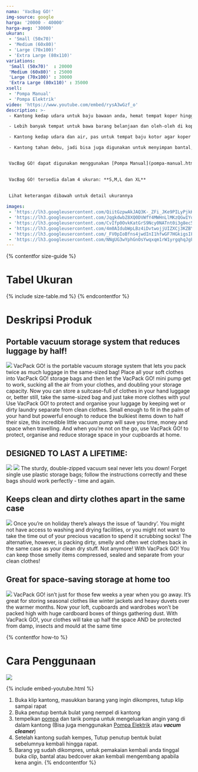 ```yaml
---
nama: 'VacBag GO!'
img-source: google
harga: '20000 - 40000'
harga-avg: '30000'
ukuran:
 - 'Small (50x70)'
 - 'Medium (60x80)'
 - 'Large (70x100)'
 - 'Extra Large (80x110)'
variations:
 'Small (50x70)'  : 20000
 'Medium (60x80)' : 25000
 'Large (70x100)' : 30000
 'Extra Large (80x110)' : 35000
xsell:
 - 'Pompa Manual'
 - 'Pompa Elektrik'
video: 'https://www.youtube.com/embed/rysA3wGzf_o'
description: >-
 - Kantong kedap udara untuk baju bawaan anda, hemat tempat koper hingga 75%

 - Lebih banyak tempat untuk bawa barang belanjaan dan oleh-oleh di koper saat pulang

 - Kantong kedap udara dan air, pas untuk tempat baju kotor agar koper dan barang bawaan pulang tidak bau 

 - Kantong tahan debu, jadi bisa juga digunakan untuk menyimpan bantal, seprei dan bedcover di lemari tanpa jadi bau apek atau dimakan serangga


 VacBag GO! dapat digunakan menggunakan [Pompa Manual](pompa-manual.html), [Pompa Elektrik](pompa-elektrik.html) atau Vacuum Cleaner jika anda punya di rumah.
 

 VacBag GO! tersedia dalam 4 ukuran: **S,M,L dan XL**
 
 
 Lihat keterangan dibawah untuk detail ukurannya

images:
 - 'https://lh3.googleusercontent.com/QiitGzpwAkJAQ3K-_ZFi_JKe9PILyPjkK7SEpxYeVLDcVAaNrHNRpi8ngPe4cTuCFVriVSJ-vt4lR8cpxvboHpNfm0JKz5fkmKKHBhOS7tVihPSSzn-QyjMiWYt83tLi_eCm8YZkIjmc06bosYOZvusyFw6Hm7LDkrdcf5cIWwDNPuLL5M86xy3m79OgeC0Be_WATVKfzh5FJvZgjt9voyF3e9bW2-SzgyBg7FlhdLRAkpWoDu0SDWGuWM9vaZITGnsy_7ToTQilh52H8hWiAJ5QLlKvPLDenYkH_lzg1UvpgrG2Wq7nJTBeqGE_hMj-EHRD7vSldiYaN-Wn9T2-PXWhqIw-jzBcxlivkdrxp1eRpx9TJgom4XjXyboEzHBJTN3FkYjZ0A-lrkpC2oOlya_5EVOxp217BBJW3aTf49n9GUAm4CIIXP4o1lLUG5bPtdezdvVKSZ3zYTwNQqGCleGrAGkh06x9BO3kh1ScJtkREi8o0Wz9D-Jri5VJAekKT2tqO-xzXOLqhz24vWiTiktMsj6RQHIrGveB3lcUFM7GdxnYRIATx2YhuHkRPYFL0GmiwOyN1h29Zf6JU27a7aR95ov8KeRFe7WLTLlnVjGU3s7gEPCOwEtIjevRgIohkkFyGYlgQ06ptVDKdhw9IvAC8xzAtDuL'
 - 'https://lh3.googleusercontent.com/JqgkdwbZ8XQ0DVWfY4MWHnLlMKzQGwIYqGr-6zBoioUg1C6nrlSpxYuNsMTXPhrai60xflGpTqJXQC1MY4jTVer5oPpDgAuous6eX2zxEKELqu-9GrxoOJTwhPqNwdE3AzSFSIw58Tg'
 - 'https://lh3.googleusercontent.com/CvIfp0OvkKatGrS9Ncy0NATnt0i3g8ec5p_05NPJyxlbDNNPp-c-BWJPIui1HEYlmyu4swV7dkSgdZL_5govf1USPYLACZjRRcZ0o61SHdIXfjkX5bKrG7Xuhxcuf6GuUxjqd4-whpZOuzh2hypH9mfUv_0M_5wBMMGHAZqrPvWfl9uBvSVkGwSZWo5uUxoZM9OFoXUocyuBBz4hGr-_W8ZB1XhUIciY8DP7YLc4es5cFuND0EoOrQ06ybWzOiVwy1Iyw8gNzUla2zGXslrNBUHQwIcdZmWqtF4NrszQ9GyXlmJL2eJ5PpEZuVbqI1d4s5omnM20n1GZhF79ncOX3gp0_ORSTHYks9PUmzglkYIR3Q9K9Ypsmmzsv7LyJI5XUFS506XpuMmo_HkoyDAQy_ugseNud6_ehCFhP7OnFBrp6vlySLJyVhBfbLcYUJY2VENg646GNBRUb4HM1YFDjNB-QtC4QTnAV2jYMTq0Cv17MSBB3b4GxHsM2z-HYngz-qkrDbanUX-S8nnU5Hlht5weWlT2NE0l9TdV9tQTDxuPu3vXHNdfUhRYw7dHGGM8eGStOvw0EHHEoRhWAVrML5cDHshJTsqeD2G5qWtX5Otj8IMcrsf2mkua7IBVIVlnZl_nn7OZX_98KnTeenosrMtRKhR4WPI8'	
 - 'https://lh3.googleusercontent.com/4m0AIdubWpLBz4iDvtwojjUIZXCj3KZBYXJaYjmItWYvMgeQ2k8e6g-96A0A5-Xy7nUdnsFrtFQF1i_gvkSfWuf_9SMY_ucNNgh7BiFHAlFFToMkVpIHLjNEEWBKBUkyEmVntneDXX_rQ4VIVDyjDou-wSiSFU3E-aBKTqdXYy5g6Hr9L5LFWqHMyhi8uFuyx8DiZm1qW-0wqsC0B4B1vWYtcvd5gWHOshUSORCd6JUG0rIFTjq5kCL-gwLxk1xsEIW2eD_zhdoZ5tlS-OYqGE3NUZa_oSmzmBCX5DoMLdB4Zk8BsnY9jLu83JuPvcENOZ_qs8Kr7uFqjcqxXK0hUifWZwULyDmXuSnXmFm3h9mi_dtWqY4ErY3Q0z7Qy1x4aiWRa5-JIoNtRVV_tFT5PPZ6Cf5wISBEk6OufrM8oktrAWd9SoMxictoZ9gigKLEj4JfWOQehdOQHQ2dtIk5g758qG4_FoO2iWAuB5JK_IVehSXrPXTzJVE1kiVzqU7okpjvxsP-t8mvynmiuD4AMhQ2L9rnuZkUHTZ4cOlVldB2TmW68wkLL1vmcrA6kpU5Zrn26ToYkbQTq3iwQQV7TATxKwWISEXRlPvXX765aiu9hc6Re5686Bbjr4bz5AQ0j_MeJpUJ6_Gt-IDNJTqRj3ewir-uXkiZ'
 - 'https://lh3.googleusercontent.com/_FV0pIoBfns4jwdInI1hfwGF7HGkigsIFAdWGQ4dQ5NIAlXkVae3k8W8oEerR3LAIwfV01iVnKjck7ykE2eS7Jzyskul4x0hrsW27ZAa-OG2NIyUPcXkroAbwKJidmhYsKVB-xqwQpUPTSs1xAhS01BrHcwICNtiLwmQ6rA4ZUDxpLszLtrREZCrNOtwuUEEgIk0gYg9pDq3OpqJTgOdl2BGt4G4_QzjSEhooZyo8J8ccjkOHl3ZnmthRcK4szX8pW-LSLdUfnuqKMCyXt8s1ySo8sfYYDTlWL_8NjFOdlMktgX7041lV9h2tR5HBJw88QK5gHVXTDAAbInMkgpHnxA5L0VHcNB5QS9_Eds3EVXZiKf4fBDKN0H4gpUr6X69m1dYov0gdF4us38DSIVX3zXXeN3xWpjSDOPZFzEX4omqkpi7feuYTCI2eKMM9w9C5tJqHR34_C7F-hGuvzerWlbYR5w2I8arVBTcyotbLjJcx3eC2yG_nA9rofPIf0IhDnGtscmMYirM7dRjFZxJnbfpvMwM-G0Y05nX30f7FK_FEIJTZnk3CDQtP3FbMlO9BUrgCYNh-pu2IBKYB0HXKC_BGmgTRlzGRxZBysKGMsFGlzG1EMOrVNusluq8XwcOEKS35_mXIWLXQE1VbH-VIGD7f3_nsas8'
 - 'https://lh3.googleusercontent.com/NNgUG3wYphGnOsYwqxqm1rW1yrgqhqJgFSEVtlj-k1VmXuEnaY27_cLDvJ2KlVU9toixAJJxhuj3ExBqyUt64168T-TU4RppRHI3WqMdwiOEDQGnZCPxPTn_nLIr8X_cVNEeuFsF1Fw'
---
```

{% contentfor size-guide %}
# Tabel Ukuran

{% include size-table.md %}
{% endcontentfor %}

# Deskripsi Produk
## Portable vacuum storage system that reduces luggage by half!
![](https://lh3.googleusercontent.com/pRvf-jz-_Cympqye2f1Dsq_AcAGnDRKL2bu-iGeRDdz_VYIFvK6QO1FJsQTkpWBZRxQuRBROWnercZzTgRSWkRylTKylTCwSEeS9dqsbC_00SK9yhwPvvg_OPRhX64SOwxQKn3CxSjAs6xwUEFAxcNMD9dtqs-xvFzBY0sf3NF5s4PTdgWKkJIf-qzKVOTqk3zqwx3qMKkq6ZgkLzbxv-ahOmQoZ9V6rVYyaSEEiCFU2xSIUHwlbufSqrvojkGurgSMTfwuAQo5EHkcd-QTk_UnO44YfAmxaBmwpAxMXNBCH_NoPsVieoS6DJVeJ7eoZgq1Z0XmSDja4udmmeadfE8V9ypbGjnNIePISfIm-XMZt5hpWWW70102W_iNX_-KJ8GghX_tqgPPH08DH6hPEIbef9gYX33spkGCjettdUgFlLTyX3ThAcDpXZRT1ByF2eWhvkH0A9EOvCdA2p4JjRRbs2xiv__MX_5-3gD9lot17irtDgNo2dWCh2mcT7Lwfw9PMUBXdjzXaKFRx_5FQrdVrpA17UapnGNUauu2MLYnyWV70PhhYl_dk0JSh6h5zS8Mv3Av72NYYHJkSbkRi_GN-MH_bF2pzi_tZuAKM8byvKPMcZHV3_KQNt1vkOXnCQAm731s53G9fRLU8OTQTnBK9DX4a4cKW=w750)
VacPack GO! is the portable vacuum storage system that lets you pack twice as much luggage in the same-sized bag! Place all your soft clothes into VacPack GO! storage bags and then let the VacPack GO! mini pump get to work, sucking all the air from your clothes, and doubling your storage capacity. Now you can store a suitcase-full of clothes in your hand luggage or, better still, take the same-sized bag and just take more clothes with you! Use VacPack GO! to protect and organise your luggage by keeping wet or dirty laundry separate from clean clothes. Small enough to fit in the palm of your hand but powerful enough to reduce the bulkiest items down to half their size, this incredible little vacuum pump will save you time, money and space when travelling. And when you’re not on the go, use VacPack GO! to protect, organise and reduce storage space in your cupboards at home.

## DESIGNED TO LAST A LIFETIME: 
![](https://lh3.googleusercontent.com/XwhYiGIJEU2Y14K7Rxa1FzALHA2_P8-Bb_VJUFgC6zLQgT5bp6ZtAYKZ3p_8UPw741-pEGp7X7Zv7k2weJlVcEgXP1gvgNK7WSAeHJXVu1JtzQol2Q4dblhixWT9mphlc8AVfNNXL3X6kSYlmDV7kef2CawxHqTLIiCoQxhknylf12zf5S9ytszK0VLOxB3FbNfQtOYJ1TLeQ0cSrrnnz-Yo2gi962UcLqn-j7Vu84w5mcgFvMG54NkHa9tRhh-6OIa7xxE1kAegYncSx4h1bX-WO4AQUWTXe6XQHe_-Ec3459Pt9qRalboyvKWZUDPPoMtz2Ny3tkiXX0VaqCjcotL4p9o4wFIu96gJCOBb3FBht4nOB8KILlt5wlQnLKioyP7xgimcWJ6TwDubHQxJF-LMNR1DC2FgE_slVRlWmjRAWpJPmq78HcO3kyycfvMVlZixFSmPo_g6f1QoK4WGsRkGD4muwyKA5WNPB0YfsMvTumEu36F66GmKP6cxRLMcV9-aSbrgkZrQTlUPBuNVeVjhQYeX6QAAc0-ZPxSxSeLH_5AUKamW6-BcjelomsC1yGELltjk701V2tiMVHfwsyA6WsWBgzYJJxAD0Rq5HJUwNQOLtm2HKl0oERhqa3Z5yTGugG-vXkQtfzIZUZexIQX8ytApFpn0=w400)
![](https://lh3.googleusercontent.com/va_oOT2AMLrlwLtMqUwBr9d55LTjJa_FKxzF8wKxEy7VrFXRXEj7nBZEsfZ77BxRLJTqsPsFO2rqUT19aIdL_P2M76vpupUaOycDOoAeSHHVVOYHKlA3ihfnNjKKgcAaiurke0Z6wNbH7s3ruXttfuesFm-ACWRBrKqCzt08idTB-_zNY_o36d00dwiYrEkduZz5t1umCT8QSlhXgDy_jnEHk3xet1eoS3941UrBy8odyFRWyVJJLyPs0r9EFWBS9hF7AVnkBrGAl2Wlo2CvlZ2wjcsQFQI8QqPp7B23jadJiO8l2kiyTdiWyu2az8qJ6DjaIM-OP-BhQ6MiA0EFv4DdeupHv9OqWGyHna1KwOwO7PwcMiUAHKD6O85OxUJOhVJOrUEBgQMevG5BSLVyD5_c7UjcVVt5yI4CLnkaVTgXzYFGkiz8Y8mvwtxUmWZnO4yDI1CdbFD760v1qivqZCkqeG3FsSLGDo1s6vXloOChjvtmBO7vsu0LlIuNE_Tc0e5ygbgGrKrSjm0KblHvpyLp1aZU7bvH8SNjSX9vjNq2npURx7tGg0yx73NdqkBeetvh_pMXpLzxQatIYk_m3wJVwKR621l5w7OmFLRjvX8mqcPZLEoM_WpC3dc-7MpEs5JBhHxN7-0Nf0LHn46yZq1ndkt2khaX=w400)
The sturdy, double-zipped vacuum seal never lets you down! Forget single use plastic storage bags; follow the instructions correctly and these bags should work perfectly - time and again.

## Keeps clean and dirty clothes apart in the same case
![](https://lh3.googleusercontent.com/444s9uk2ejJEcTK1o0FWxXbErJnbnlfPXyxFxrKSEJQ9-5V3mj_0E2qZqby1HPKE2YhHI9yCVnoc4yLwLb1XrMmBWmsXDAbZ7gFTz4MhXDznbjPLKuNLsJO4PNb8YGJ9DJ_OVy2w4JBsoktgc563bIFl-PSNmtZv608NSzIS-JhlpK3QFfS_6XscSDiITJIR8jxcKIRqiqc5MZLgaGv0T8u1Jv0B8bgiW32hZs9hxX8aRQxIfl-2JpjsSWmAeX-G_TFvTUwNxAKKpUjDtNCMsGk4U9hxbrzAWbxJ8M_m5CjxwCklAMtuKldkhQOy1aEhHBOVyw6qC4znNv0zVMsZOvqeUnOhK1U_qhp9sLcDeRvx5pJ6QIZvhDeu9hdlSLPLmjdVI7exeVUv7_B0Af3qSxMQb-yGqqj6gvB2z6pWYBlpCF3whN6XLQFQp-lBboym06tCdVQQ_6VLSzsj6JvbNYdNriypefocdRcw2Nw8pEk36r7iUqURNuLvVdAPSaoR_be0xgCDmbPwqfT_wC-GZ2vlBX1ujd2SWPNGTclF6vxjKAm0HeABXxi7ge5kriI6YO0bn0pV8opnRSGw_vO0jcsnTRbdXL4OKqhdO2EAl7kDIwWsqLUHynzWtXaikr_Ya22icQBNDKcCPrvXWyYp6_P486jGnd-y=w400)
Once you’re on holiday there’s always the issue of ‘laundry’. You might not have access to washing and drying facilities, or you might not want to take the time out of your precious vacation to spend it scrubbing socks! The alternative, however, is packing dirty, smelly and often wet clothes back in the same case as your clean dry stuff. Not anymore! With VacPack GO! You can keep those smelly items compressed, sealed and separate from your clean clothes!

## Great for space-saving storage at home too
![](https://lh3.googleusercontent.com/t0UjxV6Cr02XdzNn-NWhNlLfJ7KQqtfRTQBhPBVST9VbC28Mk3xscLxty_xc6hqNUhCUBKbnlGK_7_h-hOca0vh-Md6F9kiaC2_zwOpNKVKObRgLFp7TMxf0-Qulwsk3nSXgPGl33EWfX2QyE6K8dO75IoqUky2QCQ6rMT9wI7n2q31n8MRcr2dS5hhK3PczmohMTHwzXFy-YMg7ccemLReuNILV5MfGoD3aKrSFMl1zISuuxfF-ng4RgkMLc9gXxmRNNuTCJiq0pA3VkoZJtQZWGU_PdaWYkxFgbbYMcwKlPtSuV0v_AiAnhhCfagJQmH4g2U_qmgfWcG3h68foaKl6Up8IgAK4DHUG7-ut9oWPYktm-bNDsCoQkbtfnoM2CKd6I7xySDySkIeUrjIOQNJW4ij_a10QUgliMGtD0t2SH4rmUgVMFfmufyPWtaIR5mpd6PFd6NIBbivspPyjlXlS3RbBhrAawH-9dGK3v_cReBxOqd2FXY6Ev9Tg9FUDaKXDM9lcYgfNsvYXvLdJsPLxn7vRB5pdWQugwQvio9ztvVwVOOB-2bQeny9vCqa1sMCaHJKHPImqcW6QapXlVw-Bxz3w8CdcGIf3uSuwDLLjNah3FqwKFeDhp7xPSuCVXp173KmpZoghPzMr0rHs9dvI8J8YkAS3=w400)
VacPack GO! isn’t just for those few weeks a year when you go away. It’s great for storing seasonal clothes like winter jackets and heavy duvets over the warmer months. Now your loft, cupboards and wardrobes won’t be packed high with huge cardboard boxes of things gathering dust. With VacPack GO!, your clothes will take up half the space AND be protected from damp, insects and mould at the same time



{% contentfor how-to %}
# Cara Penggunaan
![](https://lh3.googleusercontent.com/mLK5qHFlZnO4QiWps5mtjGSjSYoqM-w9dEgjfuspFTiKQsOZeHoZ2NpVk3RP6EgXQV12aYvWGGcIUE-_NGKNAlgzHukHz8oQoB5kSHmHyMGThPdEP2xH6axMMzM7i1_Bjwfw0pn7cXydPhaqvP9h5Sy9J7Ib2d11b6OwiPRNGqSXvPHVatq8-Ev4gXLC5NkrEmUREV2a2j24FbJeXxHcUaeDyPy0_GEybz1Gn0YXAG3-fK5x2qmtyW9DUECvAthxcY9KzuiN4DMQVfoZ02B9CQU16a2u-zGfFCqvLeCrxZxBDq-mGLfXJKoxsOuoF291Xrd2OYJ7lwZTNC-h2oF42Lej-9KAZwapkhWN6fxES1coU41wZ6PxEWevmDiR2lHaUBspjBvhot3xOePcEQAlAvy5OiPZmUzfwgdObCN1xnfDNn0Zrwe_yX233p6ZzRCWxtr14l_dQgR1U27wqqw8AgWoO7YTZZZbTbqZwRsXnmu4S6dQT7gY337Mm8RRJz41TW3rdoysREB_gNg-K3C_qwRMxUjq2tPylcqFrqOzopQochLOFsiYsIvUT-6AmabmhJWPWex0QLrlBGTxafV2L_jRS4uym9iH2CfZiV28mImNjWkiKwmrTaw-rcyAG3a53OPPzCo9Fwq_vyajOubJcTbxjwRWra-_=w600)

{% include embed-youtube.html %}

1. Buka klip kantong, masukkan barang yang ingin dikompres, tutup klip sampai rapat 
2. Buka penutup bentuk bulat yang nempel di kantong
3. tempelkan [pompa](pompa-manual.html) dan tarik pompa untuk mengeluarkan angin yang di dalam kantong (Bisa juga menggunakan [Pompa Elektrik](pompa-elektrik.html) atau ***vacum cleaner***)
4. Setelah kantong sudah kempes, Tutup penutup bentuk bulat sebelumnya kembali hingga rapat.
5. Barang yg sudah dikompres, untuk pemakaian kembali anda tinggal buka clip, bantal atau bedcover akan kembali mengembang apabila kena angin.
{% endcontentfor %}
